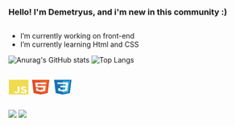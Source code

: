 ### Hello! I'm Demetryus, and i'm new in this community :)

  ##

- I’m currently working on front-end
- I’m currently learning Html and CSS

![Anurag's GitHub stats](https://github-readme-stats.vercel.app/api?username=DemetryusAlmeida&show_icons=true&theme=highcontrast)
![Top Langs](https://github-readme-stats.vercel.app/api/top-langs/?username=DemetryusAlmeida&hide_progress=true&theme=highcontrast)

<div style="display: inline_block"><br>
  <img align="center" alt="Rafa-Js" height="30" width="40" src="https://raw.githubusercontent.com/devicons/devicon/master/icons/javascript/javascript-plain.svg">
  <img align="center" alt="Rafa-HTML" height="30" width="40" src="https://raw.githubusercontent.com/devicons/devicon/master/icons/html5/html5-original.svg">
  <img align="center" alt="Rafa-CSS" height="30" width="40" src="https://raw.githubusercontent.com/devicons/devicon/master/icons/css3/css3-original.svg">
</div>

  ##

<div>
  <a href = "mailto:demetryusluiz@gmail.com"><img src="https://img.shields.io/badge/-Gmail-%23333?style=for-the-badge&logo=gmail&logoColor=white" target="_blank"></a>
  <a href="https://www.linkedin.com/in/demetryus-almeida-a34ba819a/" target="_blank"><img src="https://img.shields.io/badge/-LinkedIn-%230077B5?style=for-the-badge&logo=linkedin&logoColor=white" target="_blank"></a>
</div>
